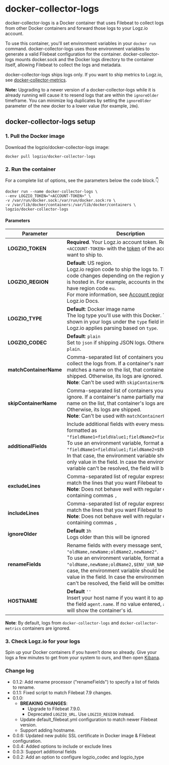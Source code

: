 # docker-collector-logs

docker-collector-logs is a Docker container that uses Filebeat to collect logs from other Docker containers and forward those logs to your Logz.io account.

To use this container, you'll set environment variables in your `docker run` command.
docker-collector-logs uses those environment variables to generate a valid Filebeat configuration for the container.
docker-collector-logs mounts docker.sock and the Docker logs directory to the container itself, allowing Filebeat to collect the logs and metadata.

docker-collector-logs ships logs only.
If you want to ship metrics to Logz.io, see [docker-collector-metrics](https://github.com/logzio/docker-collector-metrics).

**Note:** Upgrading to a newer version of a docker-collector-logs while it is already running will cause it to resend logs that are within the `ignoreOlder` timeframe. You can minimize log duplicates by setting the `ignoreOlder` parameter of the new docker to a lower value (for example, `20m`).

## docker-collector-logs setup

### 1. Pull the Docker image

Download the logzio/docker-collector-logs image:

```shell
docker pull logzio/docker-collector-logs
```

### 2. Run the container

For a complete list of options, see the parameters below the code block.👇

```shell
docker run --name docker-collector-logs \
--env LOGZIO_TOKEN="<ACCOUNT-TOKEN>" \
-v /var/run/docker.sock:/var/run/docker.sock:ro \
-v /var/lib/docker/containers:/var/lib/docker/containers \
logzio/docker-collector-logs
```

#### Parameters

| Parameter | Description |
|---|---|
| **LOGZIO_TOKEN** | **Required**. Your Logz.io account token. Replace `<ACCOUNT-TOKEN>` with the [token](https://app.logz.io/#/dashboard/settings/general) of the account you want to ship to. |
| **LOGZIO_REGION** | **Default**: US region.<br> Logz.io region code to ship the logs to. This region code changes depending on the region your account is hosted in. For example, accounts in the EU region have region code `eu`.<br /> For more information, see [Account region](https://docs.logz.io/user-guide/accounts/account-region.html) on the Logz.io Docs. |
| **LOGZIO_TYPE** | **Default**: Docker image name <br> The log type you'll use with this Docker. This is shown in your logs under the `type` field in Kibana. <br> Logz.io applies parsing based on `type`. |
| **LOGZIO_CODEC** | **Default**: `plain`<br> Set to `json` if shipping JSON logs. Otherwise, set to `plain`. |
| **matchContainerName** | Comma-separated list of containers you want to collect the logs from. If a container's name partially matches a name on the list, that container's logs are shipped. Otherwise, its logs are ignored. <br /> **Note**: Can't be used with `skipContainerName` |
| **skipContainerName** | Comma-separated list of containers you want to ignore. If a container's name partially matches a name on the list, that container's logs are ignored. Otherwise, its logs are shipped. <br /> **Note**: Can't be used with `matchContainerName` |
| **additionalFields** | Include additional fields with every message sent, formatted as `"fieldName1=fieldValue1;fieldName2=fieldValue2"`. <br /> To use an environment variable, format as `"fieldName1=fieldValue1;fieldName2=$ENV_VAR_NAME"`. In that case, the environment variable should be the only value in the field. In case the environment variable can't be resolved, the field will be omitted. |
| **excludeLines** | Comma-separated list of regular expressions to match the lines that you want Filebeat to exclude. <br /> **Note**: Does not behave well with regular expressions containing commas `,`|
| **includeLines** | Comma-separated list of regular expressions to match the lines that you want Filebeat to include. <br /> **Note**: Does not behave well with regular expressions containing commas `,`|
| **ignoreOlder** | **Default** `3h` <br> Logs older than this will be ignored|
| **renameFields** | Rename fields with every message sent, formatted as `"oldName,newName;oldName2,newName2"`. <br /> To use an environment variable, format as `"oldName,newName;oldName2,$ENV_VAR_NAME"`. In that case, the environment variable should be the only value in the field. In case the environment variable can't be resolved, the field will be omitted. |
| **HOSTNAME** | **Default** `''` <br> Insert your host name if you want it to appear under the field `agent.name`. If no value entered,  `agent.name` will show the container's id.|

**Note**: By default, logs from `docker-collector-logs` and `docker-collector-metrics` containers are ignored.

### 3. Check Logz.io for your logs

Spin up your Docker containers if you haven’t done so already. Give your logs a few minutes to get from your system to ours, and then open [Kibana](https://app.logz.io/#/dashboard/kibana).

### Change log
- 0.1.2: Add rename processor ("renameFields") to specify a list of fields to rename.
- 0.1.1: Fixed script to match Filebeat 7.9 changes.
- 0.1.0:
    - **BREAKING CHANGES**:
        - Upgrade to Filebeat 7.9.0.
        - Deprecated `LOGZIO_URL`. Use `LOGZIO_REGION` instead.
    - Update default_filebeat.yml configuration to match newer Filebeat version.
    - Support adding hostname.
- 0.0.6: Updated new public SSL certificate in Docker image & Filebeat configuration.
- 0.0.4: Added options to include or exclude lines
- 0.0.3: Support additional fields
- 0.0.2: Add an option to configure logzio_codec and logzio_type
